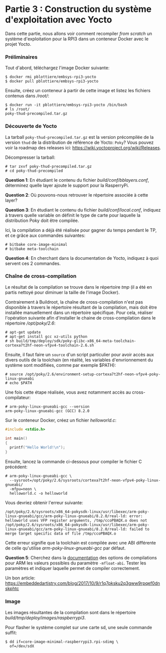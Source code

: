 # Partie 3 : Construction du système d'exploitation avec Yocto

Dans cette partie, nous allons voir comment recompiler *from scratch*
un système d'exploitation pour la RPI3 dans un conteneur Docker avec
le projet Yocto.

### Préliminaires

Tout d'abord, téléchargez l'image Docker suivante:

````
$ docker rmi pblottiere/embsys-rpi3-yocto
$ docker pull pblottiere/embsys-rpi3-yocto
````

Ensuite, créez un conteneur à partir de cette image et listez les fichiers
contenus dans */root/*:

````
$ docker run -it pblottiere/embsys-rpi3-yocto /bin/bash
# ls /root/
poky-thud-precompiled.tar.gz
````

### Découverte de Yocto

La tarball `poky-thud-precompiled.tar.gz` est la version précompilée de la
version `thud` de la distribution de référence de Yocto: `Poky`? Vous pouvez
voir la roadmap des releases ici: https://wiki.yoctoproject.org/wiki/Releases.

Décompresser la tarball:

```
# tar zxvf poky-thud-precompiled.tar.gz
# cd poky-thud-precompiled
```

**Question 1**: En étudiant le contenu du fichier *build/conf/bblayers.conf*,
                déterminez quelle layer ajoute le support pour la RasperryPi.

**Question 2**: Où pouvons-nous retrouver le répertoire associée à cette layer?

**Question 3**: En étudiant le contenu du fichier *build/conf/local.conf*,
                indiquez à travers quelle variable on définit le type de carte
                pour laquelle la distribution Poky doit être compilée.

Ici, la compilation a déjà été réalisée pour gagner du temps pendant le TP, et
ce grâce aux commandes suivantes:

````
# bitbake core-image-minimal
# bitbake meta-toolchain
````

**Question 4**: En cherchant dans la documentation de Yocto, indiquez à quoi
                servent ces 2 commandes.

### Chaîne de cross-compilation

Le résultat de la compilation se trouve dans le répertoire *tmp* (il a été
en partis nettoyé pour diminuer la taille de l'image Docker).

Contrairement à Buildroot, la chaîne de cross-compilation n'est pas disponible
à travers le répertoire résultant de la compilation, mais doit être installée
manuellement dans un répertoire spécifique. Pour cela, réaliser l'opération
suivante afin d'installer le chaine de cross-compilation dans le répertoire
*/opt/poky/2.6*:

````
# apt-get update
# apt-get install gcc xz-utils python
# sh build/tmp/deploy/sdk/poky-glibc-x86_64-meta-toolchain-cortexa7t2hf-neon-vfpv4-toolchain-2.6.sh
````

Ensuite, il faut faire un `source` d'un script particulier pour avoir accès
aux divers outils de la toolchain (en réalité, les variables d'envrionnement
du système sont modifiées, comme par exemple $PATH):

````
# source /opt/poky/2.6/environment-setup-cortexa7t2hf-neon-vfpv4-poky-linux-gnueabi
# echo $PATH
````

Une fois cette étape réalisée, vous avez notamment accès au cross-compilateur:

````
# arm-poky-linux-gnueabi-gcc --version
arm-poky-linux-gnueabi-gcc (GCC) 8.2.0
````

Sur le conteneur Docker, créez un fichier *helloworld.c*:

```` c
#include <stdio.h>

int main()
{
  printf("Hello World!\n");
}
````

Ensuite, lancez la commande ci-dessous pour compiler le fichier C précédent:

````
# arm-poky-linux-gnueabi-gcc \
  --sysroot=/opt/poky/2.6/sysroots/cortexa7t2hf-neon-vfpv4-poky-linux-gnueabi/
  -mfpu=neon \
  helloworld.c -o helloworld
````

Vous devriez obtenir l'erreur suivante:

````
/opt/poky/2.6/sysroots/x86_64-pokysdk-linux/usr/libexec/arm-poky-linux-gnueabi/gcc/arm-poky-linux-gnueabi/8.2.0/real-ld: error: helloworld uses VFP register arguments, /tmp/ccoPBAQX.o does not
/opt/poky/2.6/sysroots/x86_64-pokysdk-linux/usr/libexec/arm-poky-linux-gnueabi/gcc/arm-poky-linux-gnueabi/8.2.0/real-ld: failed to merge target specific data of file /tmp/ccoPBAQX.o
````

Cette erreur signifie que la toolchain est compilée avec une ABI différente
de celle qu'utilise *arm-poky-linux-gnueabi-gcc* par défaut.

**Question 5**: Cherchez dans la
                [documentation](https://gcc.gnu.org/onlinedocs/gcc/ARM-Options.html)
                des options de compilations pour ARM les valeurs possibles
                du paramètre `-mfloat-abi`. Tester les paramètres et indiquer
                laquelle permet de compiler correctement.

Un bon article: https://embeddedartistry.com/blog/2017/10/9/r1q7pksku2q3gww9rpqef0dnskphtc

### Image

Les images résultantes de la compilation sont dans le répertoire
*build/tmp/deploy/images/raspberrypi3*.

Pour flasher le système complet sur une carte sd, une seule commande suffit:

````
$ dd if=core-image-minimal-raspberrypi3.rpi-sdimg \
  of=/dev/sdX
````
